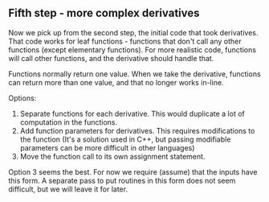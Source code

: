 
## Fifth step - more complex derivatives

Now we pick up from the second step, the initial code that took derivatives.
That code works for leaf functions - functions that don't call any other functions (except elementary functions).
For more realistic code, functions will call other functions, and the derivative should handle that.

Functions normally return one value.  When we take the derivative, functions can return more than one value, and that
 no longer works in-line.

Options:

1. Separate functions for each derivative.  This would duplicate a lot of computation in the functions.
2. Add function parameters for derivatives.  This requires modifications to the function (It's a solution used in C++, but passing modifiable parameters can be more difficult in other languages)
3. Move the function call to its own assignment statement.

Option 3 seems the best.  For now we require (assume) that the inputs have this form.
A separate pass to put routines in this form does not seem difficult, but we will leave it for later.


